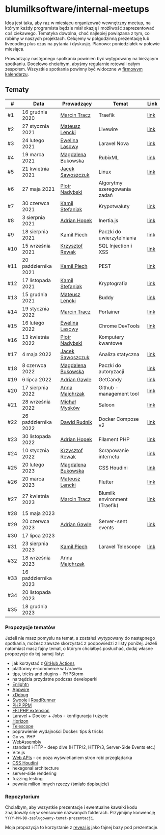 # blumilksoftware/internal-meetups
Idea jest taka, aby raz w miesiącu organizować wewnętrzny meetup, na którym każdy programista będzie miał okazję i możliwość zaprezentować coś ciekawego. Tematyka dowolna, choć najlepiej powiązana z tym, co robimy w naszych projektach. Celujemy w półgodzinną prezentację lub livecoding plus czas na pytania i dyskusję. Planowo: poniedziałek w połowie miesiąca.

Prowadzący następnego spotkania powinien być wytypowany na bieżącym spotkaniu. Docelowo chciałbym, abyśmy regularnie rotowali całym zespołem. Wszystkie spotkania powinny być widoczne w [firmowym kalendarzu](https://calendar.google.com/calendar/embed?src=c_6sb1ta5l4qspfdors4gc57fo94%40group.calendar.google.com&ctz=Europe%2FWarsaw).

## Tematy
| #   | Data                 | Prowadzący                                           | Temat                         | Link                                                                                                         |
|-----|----------------------|------------------------------------------------------|-------------------------------|--------------------------------------------------------------------------------------------------------------|
| #1  | 16 grudnia 2020      | [Marcin Tracz](https://github.com/mtracz)            | Traefik                       | [link](https://github.com/blumilksoftware/internal-meetups/tree/main/2020-12-16-traefik)                     |
| #2  | 27 stycznia 2021     | [Mateusz Lencki](https://github.com/mlencki)         | Livewire                      | [link](https://github.com/blumilksoftware/internal-meetups/tree/main/2021-01-27-livewire)                    |
| #3  | 24 lutego 2021       | [Ewelina Lasowy](https://github.com/EwelinaLasowy)   | Laravel Nova                  | [link](https://github.com/blumilksoftware/internal-meetups/tree/main/2021-02-24-laravel-nova)                |
| #4  | 19 marca 2021        | [Magdalena Bukowska](https://github.com/mbukowska)   | RubixML                       | [link](https://github.com/blumilksoftware/internal-meetups/tree/main/2021-03-19-rubixml)                     |
| #5  | 21 kwietnia 2021     | [Jacek Sawoszczuk](https://github.com/jsawo)         | Linux                         | [link](https://github.com/blumilksoftware/internal-meetups/tree/main/2021-04-21-linux)                       |
| #6  | 27 maja 2021         | [Piotr Nadybski](https://github.com/nadybski)        | Algorytmy szeregowania zadań  |                                                                                                              |
| #7  | 30 czerwca 2021      | [Kamil Stefaniak](https://github.com/husskade)       | Krypotwaluty                  | [link](https://github.com/blumilksoftware/internal-meetups/tree/main/2021-06-30-cryptocurrencies)            |
| #8  | 3 sierpnia 2021      | [Adrian Hopek](https://github.com/Baakoma)           | Inertia.js                    | [link](https://github.com/blumilksoftware/internal-meetups/tree/main/2021-08-03-inertia)                     |
| #9  | 18 sierpnia 2021     | [Kamil Piech](https://github.com/kamilpiech97)       | Paczki do uwierzytelniania    | [link](https://github.com/blumilksoftware/internal-meetups/tree/main/2021-08-18-laravel-auth)                |
| #10 | 15 września 2021     | [Krzysztof Rewak](https://github.com/krzysztofrewak) | SQL Injection i XSS           | [link](https://github.com/blumilksoftware/internal-meetups/tree/main/2021-09-15-web-security)                |
| #11 | 20 października 2021 | [Kamil Piech](https://github.com/kamilpiech97)       | PEST                          | [link](https://github.com/blumilksoftware/internal-meetups/tree/main/2021-10-20-pest)                        |
| #12 | 17 listopada 2021    | [Kamil Stefaniak](https://github.com/husskade)       | Kryptografia                  | [link](https://github.com/blumilksoftware/internal-meetups/tree/main/2021-11-17-cryptography)                |
| #13 | 15 grudnia 2021      | [Mateusz Lencki](https://github.com/mlencki)         | Buddy                         | [link](https://github.com/blumilksoftware/internal-meetups/tree/main/2021-12-15-buddy)                       |
| #14 | 19 stycznia 2022     | [Marcin Tracz](https://github.com/mtracz)            | Portainer                     | [link](https://github.com/blumilksoftware/internal-meetups/tree/main/2022-01-19-portainer)                   |
| #15 | 16 lutego 2022       | [Ewelina Lasowy](https://github.com/EwelinaLasowy)   | Chrome DevTools               | [link](https://github.com/blumilksoftware/internal-meetups/tree/main/2022-02-16-chrome-devtools)             |
| #16 | 13 kwietnia 2022     | [Piotr Nadybski](https://github.com/nadybski)        | Komputery kwantowe            |                                                                                                              |
| #17 | 4 maja 2022          | [Jacek Sawoszczuk](https://github.com/jsawo)         | Analiza statyczna             | [link](https://github.com/blumilksoftware/internal-meetups/tree/main/2022-05-04-static-analysis)             |
| #18 | 8 czerwca 2022       | [Magdalena Bukowska](https://github.com/mbukowska)   | Paczki do autoryzacji         | [link](https://github.com/blumilksoftware/internal-meetups/tree/main/2022-06-08-laravel-authorization)       |
| #19 | 6 lipca 2022         | [Adrian Gawle](https://github.com/agawle)            | GetCandy                      | [link](https://github.com/blumilksoftware/internal-meetups/tree/main/2022-07-06-get-candy)                   |
| #20 | 17 sierpnia 2022     | [Anna Majchrzak](https://github.com/Letha0)          | Github - management tool      | [link](https://github.com/blumilksoftware/internal-meetups/tree/main/2022-08-17-github-management-tool)      |
| #21 | 28 września 2022     | [Michał Myśków](https://github.com/MichalMyskow)     | Saloon                        | [link](https://github.com/blumilksoftware/internal-meetups/tree/main/2022-09-28-saloon)                      |
| #22 | 26 października 2022 | [Dawid Rudnik](https://github.com/dawidrudnik)       | Docker Compose v2             | [link](https://github.com/blumilksoftware/internal-meetups/tree/main/2022-10-26-docker-compose-v2)           |
| #23 | 30 listopada 2022    | [Adrian Hopek](https://github.com/Baakoma)           | Filament PHP                  | [link](https://github.com/blumilksoftware/internal-meetups/tree/main/2022-11-30-filament-php)                |
| #24 | 10 stycznia 2022     | [Krzysztof Rewak](https://github.com/krzysztofrewak) | Scrapowanie internetu         | [link](https://github.com/blumilksoftware/internal-meetups/tree/main/2023-01-10-webscrapping)                |
| #25 | 20 lutego 2023       | [Magdalena Bukowska](https://github.com/mbukowska)   | CSS Houdini                   | [link](https://github.com/blumilksoftware/internal-meetups/tree/main/2023-02-28-css-houdini)                 |
| #26 | 20 marca 2023        | [Mateusz Lencki](https://github.com/mlencki)         | Flutter                       | [link](https://github.com/blumilksoftware/internal-meetups/tree/main/2023-03-20-flutter)                     |
| #27 | 27 kwietnia 2023     | [Marcin Tracz](https://github.com/mtracz)            | Blumilk environment (Traefik) | [link](https://github.com/blumilksoftware/internal-meetups/tree/main/2023-04-27-blumilk-environment-traefik) |
| #28 | 15 maja 2023         |                                                      |                               |                                                                                                              |
| #29 | 20 czerwca 2023      | [Adrian Gawle](https://github.com/agawle)            | Server-sent events            | [link](https://github.com/blumilksoftware/internal-meetups/tree/main/2023-06-20-server-sent-events)          |
| #30 | 17 lipca 2023        |                                                      |                               |                                                                                                              |
| #31 | 23 sierpnia 2023     | [Kamil Piech](https://github.com/kamilpiech97)             | Laravel Telescope             | [link](https://github.com/blumilksoftware/internal-meetups/tree/main/2023-08-23-telescope)                   |
| #32 | 18 września 2023     | [Anna Majchrzak](https://github.com/Letha0)                                                         |                               |                                                                                                              |
| #33 | 16 października 2023 |                                                      |                               |                                                                                                              |
| #34 | 20 listopada 2023    |                                                      |                               |                                                                                                              |
| #35 | 18 grudnia 2023      |                                                      |                               |                                                                                                              |

### Propozycje tematów
Jeżeli nie masz pomysłu na temat, a zostałeś wytypowany do następnego spotkania, możesz zawsze skorzystać z podpowiedzi z listy poniżej. Jeżeli natomiast masz fajny temat, o którym chciałbyś posłuchać, dodaj własne propozycje do tej samej listy:
* jak korzystać z [GitHub Actions](https://github.com/features/actions)
* platformy e-commerce w Laravelu
* tips, tricks and plugins - PHPStorm
* narzędzia przydatne podczas developerki
* [Enlightn](https://www.laravel-enlightn.com)
* [Appwire](https://appwrite.io/)
* [xDebug](https://xdebug.org/)
* [Swoole](https://www.swoole.co.uk/) i [RoadRunner](https://roadrunner.dev/)
* [PHP PPM](https://github.com/php-pm/php-pm)
* [FFI PHP extension](https://www.php.net/manual/en/book.ffi.php)
* Laravel + Docker + Jobs - konfiguracja i użycie
* [Horizon](https://laravel.com/docs/8.x/horizon)
* [Telescope](https://laravel.com/docs/8.x/telescope)
* poprawienie wydajności Docker: tips & tricks
* Go vs. PHP
* WebAssembly
* standard HTTP - deep dive (HTTP/2, HTTP/3, Server-Side Events etc.)
* Vite.js
* [Web APIs](https://developer.mozilla.org/en-US/docs/Web/API) - co poza wyświetlaniem stron robi przeglądarka
* [CSS Houdini](https://developer.mozilla.org/en-US/docs/Web/Guide/Houdini)
* hexagonal architecture
* server-side rendering
* fuzzing testing
* pewnie milion innych rzeczy (śmiało dopisujcie)

### Repozytorium
Chciałbym, aby wszystkie prezentacje i ewentualne kawałki kodu znajdowały się w sensownie nazwanych folderach. Przyjmijmy konwencję `YYYY-MM-DD-zeslugowany-temat-prezentacji`.

Moja propozycja to korzystanie z [reveal.js](https://revealjs.com/) jako fajnej bazy pod prezentacje.
